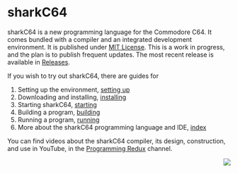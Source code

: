 # sharkC64

sharkC64 is a new programming language for the Commodore C64. 
It comes bundled with a compiler and an integrated development environment.
It is published under [MIT License](LICENSE).
This is a work in progress, and the plan is to publish frequent updates.
The most recent release is available in 
[Releases](https://github.com/mauno-j-ronkko/sharkC64/releases).

If you wish to try out sharkC64, there are guides for
1. Setting up the environment, [setting up](docs/prerequisites/setup.md)
2. Downloading and installing, [installing](docs/prerequisites/installing.md) 
3. Starting sharkC64, [starting](docs/ide/starting.md)
4. Building a program, [building](docs/ide/building.md)
5. Running a program, [running](docs/ide/running.md)
6. More about the sharkC64 programming language and IDE, [index](docs/index.md) 

You can find videos about the sharkC64 compiler, its design, construction, and use in
YouTube, in the [Programming Redux](https://www.youtube.com/@programmingredux6211) channel. 

<p align="right">
<img src="https://github.com/mauno-j-ronkko/sharkC64/blob/main/docs/images/sharkC64.png" />
</p>

